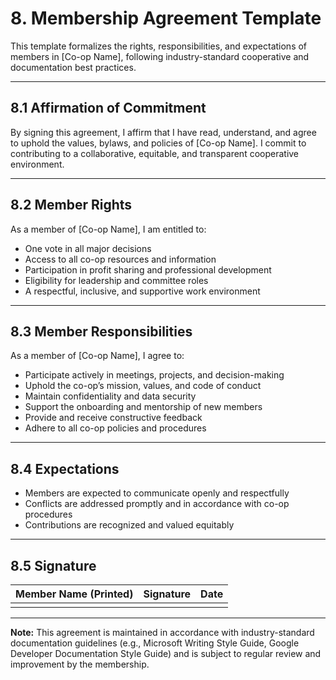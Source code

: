 # 8. Membership Agreement Template

This template formalizes the rights, responsibilities, and expectations of members in [Co-op Name], following industry-standard cooperative and documentation best practices.

---

## 8.1 Affirmation of Commitment

By signing this agreement, I affirm that I have read, understand, and agree to uphold the values, bylaws, and policies of [Co-op Name]. I commit to contributing to a collaborative, equitable, and transparent cooperative environment.

---

## 8.2 Member Rights

As a member of [Co-op Name], I am entitled to:
- One vote in all major decisions
- Access to all co-op resources and information
- Participation in profit sharing and professional development
- Eligibility for leadership and committee roles
- A respectful, inclusive, and supportive work environment

---

## 8.3 Member Responsibilities

As a member of [Co-op Name], I agree to:
- Participate actively in meetings, projects, and decision-making
- Uphold the co-op’s mission, values, and code of conduct
- Maintain confidentiality and data security
- Support the onboarding and mentorship of new members
- Provide and receive constructive feedback
- Adhere to all co-op policies and procedures

---

## 8.4 Expectations

- Members are expected to communicate openly and respectfully
- Conflicts are addressed promptly and in accordance with co-op procedures
- Contributions are recognized and valued equitably

---

## 8.5 Signature

| Member Name (Printed) | Signature           | Date       |
|----------------------|---------------------|------------|
|                      |                     |            |

---

**Note:** This agreement is maintained in accordance with industry-standard documentation guidelines (e.g., Microsoft Writing Style Guide, Google Developer Documentation Style Guide) and is subject to regular review and improvement by the membership.
